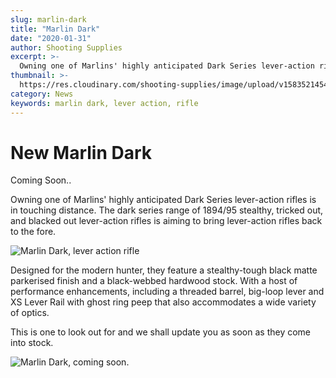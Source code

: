 ```yaml
---
slug: marlin-dark
title: "Marlin Dark"
date: "2020-01-31"
author: Shooting Supplies
excerpt: >-
  Owning one of Marlins' highly anticipated Dark Series lever-action rifles is in touching distance.
thumbnail: >-
  https://res.cloudinary.com/shooting-supplies/image/upload/v1583521454/MODEL-1895-DARK-SERIES_jv81f1.png
category: News
keywords: marlin dark, lever action, rifle
---
```


# **New Marlin Dark**

Coming Soon..

Owning one of Marlins' highly anticipated Dark Series lever-action rifles is in touching distance. The dark series range of 1894/95 stealthy, tricked out, and blacked out lever-action rifles is aiming to bring lever-action rifles back to the fore.

![Marlin Dark, lever action rifle](https://res.cloudinary.com/shooting-supplies/image/upload/v1583521459/Marlin-Dark_pcth0m.jpg)

Designed for the modern hunter, they feature a stealthy-tough black matte parkerised finish and a black-webbed hardwood stock. With a host of performance enhancements, including a threaded barrel, big-loop lever and XS Lever Rail with ghost ring peep that also accommodates a wide variety of optics.

This is one to look out for and we shall update you as soon as they come into stock.

![Marlin Dark, coming soon.](https://res.cloudinary.com/shooting-supplies/image/upload/v1583521466/2c309197-de47-4361-9eb2-f360024db943_kwqbmz.jpg)
